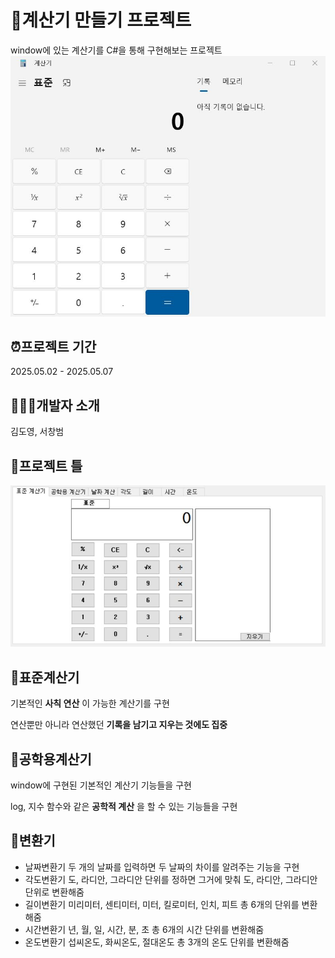 # 📃계산기 만들기 프로젝트
window에 있는 계산기를 C#을 통해 구현해보는 프로젝트
![windows 계산기 이미지](https://github.com/Beginner0813/team-Project/blob/main/%EA%B3%84%EC%82%B0%EA%B8%B0%20%EC%9D%B4%EB%AF%B8%EC%A7%80.JPG)
## ⏰프로젝트 기간
2025.05.02 - 2025.05.07
## 🙍🏻‍♂️개발자 소개
김도영, 서창범
## 📌프로젝트 틀
![계산기 틀](https://github.com/Beginner0813/team-Project/blob/main/%ED%94%84%EB%A1%9C%EC%A0%9D%ED%8A%B8%20%ED%8B%80.JPG)
## 📌표준계산기
기본적인 __사칙 연산__ 이 가능한 계산기를 구현

연산뿐만 아니라 연산했던 __기록을 남기고 지우는 것에도 집중__
## 📌공학용계산기
window에 구현된 기본적인 계산기 기능들을 구현

log, 지수 함수와 같은 __공학적 계산__ 을 할 수 있는 기능들을 구현
## 📌변환기

+ 날짜변환기
두 개의 날짜를 입력하면 두 날짜의 차이를 알려주는 기능을 구현 
+ 각도변환기
도, 라디안, 그라디안 단위를 정하면 그거에 맞춰 도, 라디안, 그라디안 단위로 변환해줌
+ 길이변환기
미리미터, 센티미터, 미터, 킬로미터, 인치, 피트 총 6개의 단위를 변환해줌
+ 시간변환기
년, 월, 일, 시간, 분, 초 총 6개의 시간 단위를 변환해줌
+ 온도변환기
섭씨온도, 화씨온도, 절대온도 총 3개의 온도 단위를 변환해줌
